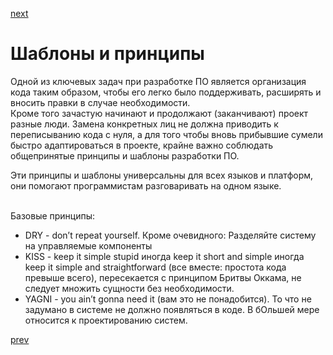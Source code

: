 <a href="07.md">next</a>
<h1>Шаблоны и принципы</h1>

<div>
Одной из ключевых задач при разработке ПО является организация кода таким образом,
чтобы его легко было поддерживать, расширять и вносить правки в случае необходимости.
</div>

<div>
Кроме того зачастую начинают и продолжают (заканчивают) проект разные люди.
Замена конкретных лиц не должна приводить к переписыванию кода с нуля,
а для того чтобы вновь прибывшие сумели быстро адаптироваться в проекте,
крайне важно соблюдать общепринятые принципы и шаблоны разработки ПО.

<br/>

Эти принципы и шаблоны универсальны для всех языков и платформ,
 они помогают программистам разговаривать на одном языке.
</div>

<br/>

<div>
Базовые принципы:

<ul>
<li>
DRY - don’t repeat yourself. Кроме очевидного: Разделяйте систему на управляемые компоненты
</li>
<li>
KISS - keep it simple stupid иногда keep it short and simple иногда keep it simple and straightforward
(все вместе: простота кода превыше всего), пересекается с принципом Бритвы Оккама,
не следует множить сущности без необходимости.
</li>
<li>
YAGNI - you ain’t gonna need it (вам это не понадобится).
То что не задумано в системе не должно появляться в коде.
В бОльшей мере относится к проектированию систем.
</li>
</ul>

</div>

<a href="05.md">prev</a>
